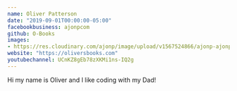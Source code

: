 ```yaml
---
name: Oliver Patterson
date: "2019-09-01T00:00:00-05:00"
facebookbusiness: ajonpcom
github: O-Books
images:
- https://res.cloudinary.com/ajonp/image/upload/v1567524866/ajonp-ajonp-com/authors/O-Books.jpg
website: "https://oliversbooks.com"
youtubechannel: UCnKZ8gEb78zXKMi1ns-IQ2g
---
```


Hi my name is Oliver and I like coding with my Dad!
